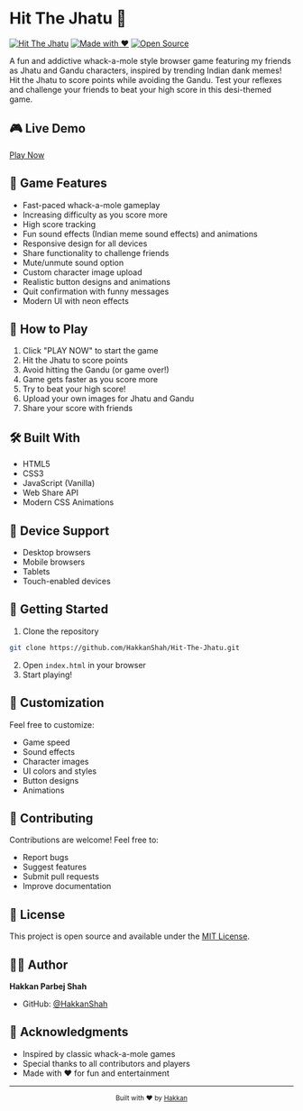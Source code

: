 # Hit The Jhatu 🎯

[![Hit The Jhatu](https://img.shields.io/badge/Hit%20The%20Jhatu-Game-green)](https://hakkanshah.github.io/Hit-The-Jhatu/)
[![Made with ❤️](https://img.shields.io/badge/Made%20with-%E2%9D%A4%EF%B8%8F-red)](https://github.com/HakkanShah)
[![Open Source](https://img.shields.io/badge/Open%20Source-Yes-blue)](https://github.com/HakkanShah/Hit-The-Jhatu)

A fun and addictive whack-a-mole style browser game featuring my friends as Jhatu and Gandu characters, inspired by trending Indian dank memes! Hit the Jhatu to score points while avoiding the Gandu. Test your reflexes and challenge your friends to beat your high score in this desi-themed game.

## 🎮 Live Demo
[Play Now](https://hakkanshah.github.io/Hit-The-Jhatu/)

## 🎯 Game Features
- Fast-paced whack-a-mole gameplay
- Increasing difficulty as you score more
- High score tracking
- Fun sound effects (Indian meme sound effects) and animations
- Responsive design for all devices
- Share functionality to challenge friends
- Mute/unmute sound option
- Custom character image upload
- Realistic button designs and animations
- Quit confirmation with funny messages
- Modern UI with neon effects

## 🎲 How to Play
1. Click "PLAY NOW" to start the game
2. Hit the Jhatu to score points
3. Avoid hitting the Gandu (or game over!)
4. Game gets faster as you score more
5. Try to beat your high score!
6. Upload your own images for Jhatu and Gandu
7. Share your score with friends

## 🛠️ Built With
- HTML5
- CSS3
- JavaScript (Vanilla)
- Web Share API
- Modern CSS Animations

## 📱 Device Support
- Desktop browsers
- Mobile browsers
- Tablets
- Touch-enabled devices

## 🚀 Getting Started
1. Clone the repository
```bash
git clone https://github.com/HakkanShah/Hit-The-Jhatu.git
```
2. Open `index.html` in your browser
3. Start playing!

## 🎨 Customization
Feel free to customize:
- Game speed
- Sound effects
- Character images
- UI colors and styles
- Button designs
- Animations

## 🤝 Contributing
Contributions are welcome! Feel free to:
- Report bugs
- Suggest features
- Submit pull requests
- Improve documentation

## 📝 License
This project is open source and available under the [MIT License](LICENSE).

## 👨‍💻 Author
**Hakkan Parbej Shah**
- GitHub: [@HakkanShah](https://github.com/HakkanShah)

## 🙏 Acknowledgments
- Inspired by classic whack-a-mole games
- Special thanks to all contributors and players
- Made with ❤️ for fun and entertainment

---
<div align="center">
  <sub>Built with ❤️ by <a href="https://github.com/HakkanShah">Hakkan</a></sub>
</div>
